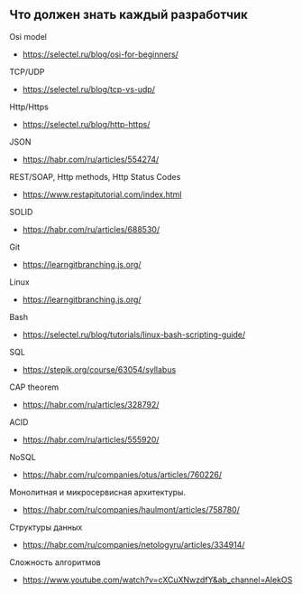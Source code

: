 ## Что должен знать каждый разработчик

Osi model
* https://selectel.ru/blog/osi-for-beginners/

TCP/UDP
* https://selectel.ru/blog/tcp-vs-udp/

Http/Https
* https://selectel.ru/blog/http-https/

JSON
* https://habr.com/ru/articles/554274/

REST/SOAP, Http methods, Http Status Codes
* https://www.restapitutorial.com/index.html

SOLID
* https://habr.com/ru/articles/688530/

Git
* https://learngitbranching.js.org/

Linux
* https://learngitbranching.js.org/

Bash
* https://selectel.ru/blog/tutorials/linux-bash-scripting-guide/

SQL
* https://stepik.org/course/63054/syllabus

CAP theorem
* https://habr.com/ru/articles/328792/

ACID
* https://habr.com/ru/articles/555920/

NoSQL
* https://habr.com/ru/companies/otus/articles/760226/

Монолитная и микросервисная архитектуры.
* https://habr.com/ru/companies/haulmont/articles/758780/

Структуры данных
* https://habr.com/ru/companies/netologyru/articles/334914/

Сложность алгоритмов
* https://www.youtube.com/watch?v=cXCuXNwzdfY&ab_channel=AlekOS

